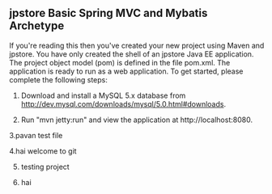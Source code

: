 jpstore Basic Spring MVC and Mybatis Archetype
--------------------------------------------------------------------------------
If you're reading this then you've created your new project using Maven and
jpstore.  You have only created the shell of an jpstore Java EE
application.  The project object model (pom) is defined in the file pom.xml.
The application is ready to run as a web application.
To get started, please complete the following steps:

1. Download and install a MySQL 5.x database from 
   http://dev.mysql.com/downloads/mysql/5.0.html#downloads.

2. Run "mvn jetty:run" and view the application at http://localhost:8080.

3.pavan test file

4.hai welcome to git

5. testing project

6. hai

